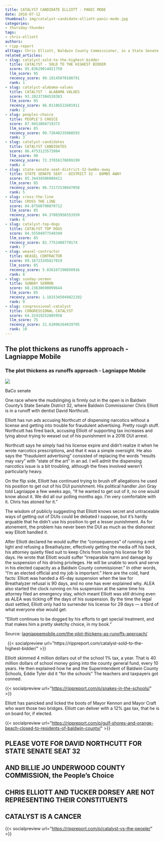 ```yaml
---
title: CATALYST CANDIDATE ELLIOTT - PANIC MODE
date: 2018-07-12
thumbnail: img/catalyst-candidate-elliott-panic-mode.jpg
categories:
- thursday-thunder
tags:
- chris-elliott
authors:
- ripp-report
alttags: Chris Elliott, Baldwin County Commissioner, in a State Senate runoff election campaign photo
related_articles:
- slug: catalyst-sold-to-the-highest-bidder
  title: CATALYST - SOLD TO THE HIGHEST BIDDER
  score: 95.83629014021759
  llm_score: 95
  recency_score: 99.18145070108791
  rank: 1
- slug: catalyst-alabama-values
  title: CATALYST - ALABAMA VALUES
  score: 93.20237304520383
  llm_score: 95
  recency_score: 86.01186522601911
  rank: 2
- slug: peoples-choice
  title: PEOPLE'S CHOICE
  score: 87.9452804719372
  llm_score: 85
  recency_score: 99.72640235968593
  rank: 3
- slug: catalyst-candidates
  title: CATALYST CANDIDATES
  score: 86.4753123573984
  llm_score: 90
  recency_score: 72.37656178699199
  rank: 4
- slug: state-senate-seat-district-32-bombs-away
  title: STATE SENATE SEAT - DISTRICT 32 - BOMBS AWAY
  score: 85.34434506009411
  llm_score: 85
  recency_score: 86.72172530047058
  rank: 5
- slug: cross-the-line
  title: CROSS THE LINE
  score: 84.87560790070712
  llm_score: 85
  recency_score: 84.37803950353559
  rank: 6
- slug: catalyst-top-dogs
  title: CATALYST TOP DOGS
  score: 84.55504977540349
  llm_score: 85
  recency_score: 82.7752488770174
  rank: 7
- slug: weasel-contractor
  title: WEASEL CONTRACTOR
  score: 69.16723345817019
  llm_score: 85
  recency_score: 5.836167290850916
  rank: 8
- slug: sunday-sermon
  title: SUNDAY SERMON
  score: 68.23630690099644
  llm_score: 85
  recency_score: 1.1815345049822292
  rank: 9
- slug: congressional-catalyst
  title: CONGRESSIONAL CATALYST
  score: 64.32419252805958
  llm_score: 75
  recency_score: 21.62096264029795
  rank: 10
---
```

<div class="link-preview">

## The plot thickens as runoffs approach - Lagniappe Mobile

### The plot thickens as runoffs approach - Lagniappe Mobile

![](https://lagniappemobile.com/wp-content/uploads/2016/11/DTT-1280x640.jpg)

BaCo senate

One race where the mudslinging is firmly out in the open is in Baldwin County’s State Senate District 32, where Baldwin Commissioner Chris Elliott is in a runoff with dentist David Northcutt.

Elliott has run ads accusing Northcutt of dispensing narcotics without a license and getting into trouble for fraudulent advertising. Pretty rough stuff. Northcutt has fired back, accusing Elliott of supporting tax increases and lying about trying to weasel out of his punishment in a 2016 DUI arrest.

Northcutt says he simply had his license expire and didn’t realize it when he wrote narcotics prescriptions, and that it was a simple oversight. He also says the “fraudulent advertising” consisted of replacing the words “results may vary” with “state of the art” in an ad. I will admit the dispensing narcotics issue is a bit troubling, although the fines involved weren’t particularly heavy.

On the flip side, Elliott has continued trying to brush off allegations he used his position to get out of his DUI punishment. His political handler Jon Gray told Lagniappe a few weeks ago, “If he wanted to get out of it, no one would know about it. We did all our polling months ago. I’m very comfortable with it. Chris has atoned for it.”

The wisdom of publicly suggesting that Elliott knows secret and untraceable ways of getting out of DUIs could be debated I suppose, but it’s hardly arguable that he didn’t use his position to get a lesser punishment. As for atonement, the problem has never been the DUI as much as the dishonest way Elliott handled it.

After Elliott declared he would suffer the “consequences” of running a red light and refusing a Breathalyzer, effectively getting the media off his back, his attorney quietly filed suit to keep Chris from losing his license for 90 days. He wrote that Elliott would suffer “irreparable harm and damage by the suspension of his driving privileges. He will be unable to work and serve in his elected capacity as a Baldwin County commissioner.” In other words, “I’m an elected official and my job is important.” Here are the cold, hard facts: Elliott was handed a 45-day suspension when the law for Breathalyzer refusal is 90 days, and no one has ever explained why. ALEA also started the clock running on his suspension at the same time his attorney filed an emergency stay, which meant Elliott was still driving even as ALEA was ticking off the days of his suspension. By the time the legal dust settled, Elliott only had to surrender his license for 29 days — a third of what everyone else would get.

“Elliott continues to be dogged by his efforts to get special treatment, and that makes him a pretty sketchy choice, in my book.”

Source: [lagniappemobile.com/the-plot-thickens-as-runoffs-approach/](https://lagniappemobile.com/the-plot-thickens-as-runoffs-approach/)

</div>
 
{{< socialpreview url="https://rippreport.com/catalyst-sold-to-the-highest-bidder/" >}}

Elliott skimmed 4 million dollars out of the school 1% tax, a year. That is 40 million dollars of school money going into the county general fund, every 10 years. He then explained how he and the Superintendent of Baldwin County Schools, Eddie Tyler did it “for the schools” The teachers and taxpayers got conned.

{{< socialpreview url="https://rippreport.com/p/snakes-in-the-schools/" >}}

Elliott has panicked and licked the boots of Mayor Kennon and Mayor Craft who want those two bridges. Elliott can deliver with a 12% gas tax, that he is on board for, if elected.

{{< socialpreview url="https://rippreport.com/p/gulf-shores-and-orange-beach-closed-to-residents-of-baldwin-county/" >}}

## PLEASE VOTE FOR DAVID NORTHCUTT FOR STATE SENATE SEAT 32

## AND BILLIE JO UNDERWOOD COUNTY COMMISSION, the People’s Choice

## CHRIS ELLIOTT AND TUCKER DORSEY ARE NOT REPRESENTING THEIR CONSTITUENTS

## CATALYST IS A CANCER

{{< socialpreview url="https://rippreport.com/p/catalyst-vs-the-people/" >}}
